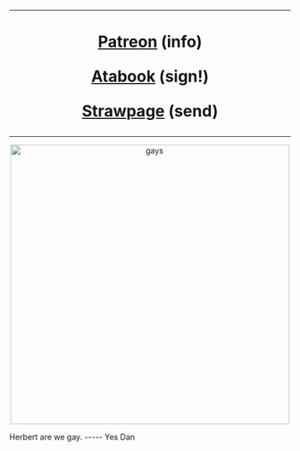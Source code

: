 ***
<h1 align="center">   
  
[Patreon](https://www.patreon.com/riddlemorgue) (info)

[Atabook](https://riddlemorgue.atabook.org/) (sign!)

[Strawpage](https://the-medic-tf2.straw.page) (send)
</h1>

***
<p align="center">
<img width="500" alt="gays" src="https://64.media.tumblr.com/044444169ac626d9a1d01149878ed340/912f32a48d005fdd-36/s1280x1920/506b5e8e5f4a8ebc4ae5864553ca57f3a669c5ff.jpg">
<p> 
Herbert are we gay. ----- Yes Dan

<!--
**riddlemorgue/riddlemorgue** is a ✨ _special_ ✨ repository because its `README.md` (this file) appears on your GitHub profile.

Here are some ideas to get you started:

- 🔭 I’m currently working on ...
- 🌱 I’m currently learning ...
- 👯 I’m looking to collaborate on ...
- 🤔 I’m looking for help with ...
- 💬 Ask me about ...
- 📫 How to reach me: ...
- 😄 Pronouns: ...
- ⚡ Fun fact: ...
-->
